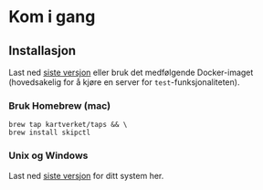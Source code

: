 # Kom i gang

## Installasjon

Last ned [siste versjon](https://github.com/kartverket/skipctl/releases) eller bruk det medfølgende Docker-imaget (hovedsakelig for å kjøre en server for `test`-funksjonaliteten).

### Bruk Homebrew (mac)

```shell
brew tap kartverket/taps && \
brew install skipctl
```

### Unix og Windows

Last ned [siste versjon](https://github.com/kartverket/skipctl/releases) for ditt system her.
